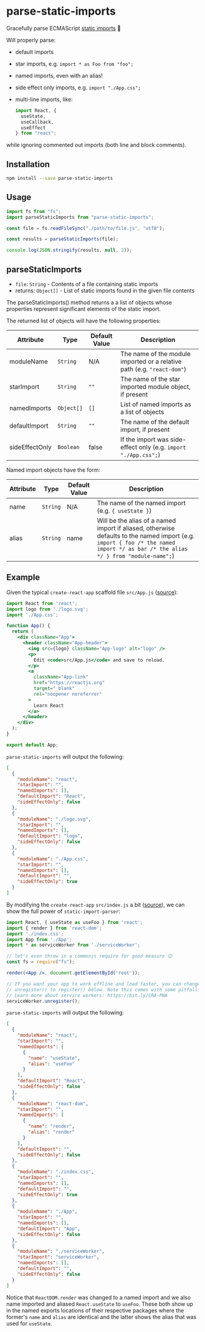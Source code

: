 # parse-static-imports

Gracefully parse ECMAScript [static imports](https://developer.mozilla.org/en-US/docs/Web/JavaScript/Reference/Statements/import) 💃

Will properly parse:

- default imports
- star imports, e.g. `import * as Foo from "foo";`
- named imports, even with an alias!
- side effect only imports, e.g. `import "./App.css";`
- multi-line imports, like:

  ```jsx
  import React, {
    useState,
    useCallback,
    useEffect
  } from "react";
  ```

while ignoring commented out imports (both line and block comments).

## Installation

```sh
npm install --save parse-static-imports
```

## Usage

```js
import fs from "fs";
import parseStaticImports from "parse-static-imports";

const file = fs.readFileSync("./path/to/file.js", "utf8");

const results = parseStaticImports(file);

console.log(JSON.stringify(results, null, 2));
```

## parseStaticImports

- `file`: `String` - Contents of a file containing static imports
- returns: `Object[]` - List of static imports found in the given file contents

The parseStaticImports() method returns a a list of objects whose properties
represent significant elements of the static import.

The returned list of objects will have the following properties:

| Attribute      | Type       | Default Value | Description                                                             |
| -------------- | ---------- | ------------- | ----------------------------------------------------------------------- |
| moduleName     | `String`   | N/A           | The name of the module imported or a relative path (e.g. `"react-dom"`) |
| starImport     | `String`   | `""`          | The name of the star imported module object, if present                 |
| namedImports   | `Object[]` | `[]`          | List of named imports as a list of objects                              |
| defaultImport  | `String`   | `""`          | The name of the default import, if present                              |
| sideEffectOnly | `Boolean`  | false         | If the import was side-effect only (e.g. `import "./App.css";`)         |

Named import objects have the form:

| Attribute | Type     | Default Value | Description                                                                                                                                                                      |
| --------- | -------- | ------------- | -------------------------------------------------------------------------------------------------------------------------------------------------------------------------------- |
| name      | `String` | N/A           | The name of the named import (e.g. `{ useState }`)                                                                                                                               |
| alias     | `String` | name          | Will be the alias of a named import if aliased, otherwise defaults to the named import (e.g. `import { foo /* the named import */ as bar /* the alias */ } from "module-name";`) |

## Example

Given the typical `create-react-app` scaffold file `src/App.js` ([source](https://github.com/facebook/create-react-app/blob/master/packages/react-scripts/template/src/App.js)):

```jsx
import React from 'react';
import logo from './logo.svg';
import './App.css';

function App() {
  return (
    <div className="App">
      <header className="App-header">
        <img src={logo} className="App-logo" alt="logo" />
        <p>
          Edit <code>src/App.js</code> and save to reload.
        </p>
        <a
          className="App-link"
          href="https://reactjs.org"
          target="_blank"
          rel="noopener noreferrer"
        >
          Learn React
        </a>
      </header>
    </div>
  );
}

export default App;
```

`parse-static-imports` will output the following:

```json
[
  {
    "moduleName": "react",
    "starImport": "",
    "namedImports": [],
    "defaultImport": "React",
    "sideEffectOnly": false
  },
  {
    "moduleName": "./logo.svg",
    "starImport": "",
    "namedImports": [],
    "defaultImport": "logo",
    "sideEffectOnly": false
  },
  {
    "moduleName": "./App.css",
    "starImport": "",
    "namedImports": [],
    "defaultImport": "",
    "sideEffectOnly": true
  }
]
```

By modifying the `create-react-app` `src/index.js` a bit ([source](https://github.com/facebook/create-react-app/blob/master/packages/react-scripts/template/src/index.js)), we can show the full power of `static-import-parser`:

```jsx
import React, { useState as useFoo } from 'react';
import { render } from 'react-dom';
import './index.css';
import App from './App';
import * as serviceWorker from './serviceWorker';

// let's even throw in a commonjs require for good measure 😉
const fs = require("fs");

render(<App />, document.getElementById('root'));

// If you want your app to work offline and load faster, you can change
// unregister() to register() below. Note this comes with some pitfalls.
// Learn more about service workers: https://bit.ly/CRA-PWA
serviceWorker.unregister();
```

`parse-static-imports` will output the following:

```json
[
  {
    "moduleName": "react",
    "starImport": "",
    "namedImports": [
      {
        "name": "useState",
        "alias": "useFoo"
      }
    ],
    "defaultImport": "React",
    "sideEffectOnly": false
  },
  {
    "moduleName": "react-dom",
    "starImport": "",
    "namedImports": [
      {
        "name": "render",
        "alias": "render"
      }
    ],
    "defaultImport": "",
    "sideEffectOnly": false
  },
  {
    "moduleName": "./index.css",
    "starImport": "",
    "namedImports": [],
    "defaultImport": "",
    "sideEffectOnly": true
  },
  {
    "moduleName": "./App",
    "starImport": "",
    "namedImports": [],
    "defaultImport": "App",
    "sideEffectOnly": false
  },
  {
    "moduleName": "./serviceWorker",
    "starImport": "serviceWorker",
    "namedImports": [],
    "defaultImport": "",
    "sideEffectOnly": false
  }
]
```

Notice that `ReactDOM.render` was changed to a named import and we also name imported and aliased `React.useState` to `useFoo`. These both show up in the named exports locations of their respective packages where the former's `name` and `alias` are identical and the latter shows the alias that was used for `useState`.
